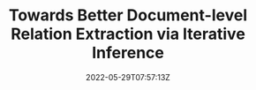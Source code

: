 ---
title: "Towards Better Document-level Relation Extraction via Iterative Inference"
authors:
- Liang Zhang
- Jinsong Su
- Yidong Chen
- Zhongjian Miao
- Zijun Min
- Qingguo Hu
- Xiaodong Shi
author_notes:
- "共同一作"
- "共同一作"
- 
- 
- 
- 
- 
date: "2022-05-29T07:57:13Z"
publishDate: "2025-05-29T07:57:13Z"
publication_types: [信息抽取]
publication: "**In Proc. of EMNLP 2022.** (CCF-B类)"
---